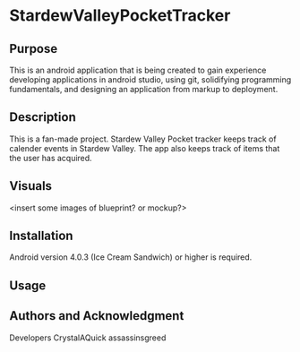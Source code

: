# StardewValleyPocketTracker
## Purpose
This is an android application that is being created to gain experience developing applications
in android studio, using git, solidifying programming fundamentals, and designing an application
from markup to deployment.

## Description
This is a fan-made project.
Stardew Valley Pocket tracker keeps track of calender events in Stardew Valley.
The app also keeps track of items that the user has acquired.


## Visuals
<insert some images of blueprint? or mockup?>

## Installation
Android version 4.0.3 (Ice Cream Sandwich) or higher is required.

## Usage
<insert visual example of apps functionality>

## Authors and Acknowledgment
Developers
    CrystalAQuick
    assassinsgreed




